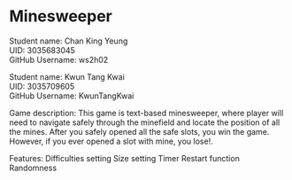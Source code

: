 # Minesweeper

Student name: Chan King Yeung     
UID: 3035683045     
GitHub Username: ws2h02     

Student name: Kwun Tang Kwai     
UID: 3035709605     
GitHub Username: KwunTangKwai     

Game description:
This game is text-based minesweeper, where player will need to navigate safely through the minefield and locate the position of all the mines. After you safely opened all the safe slots, you win the game. However, if you ever opened a slot with mine, you lose!. 

Features:
Difficulties setting
Size setting
Timer
Restart function
Randomness

